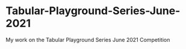 # Tabular-Playground-Series-June-2021
My work on the Tabular Playground Series June 2021 Competition
